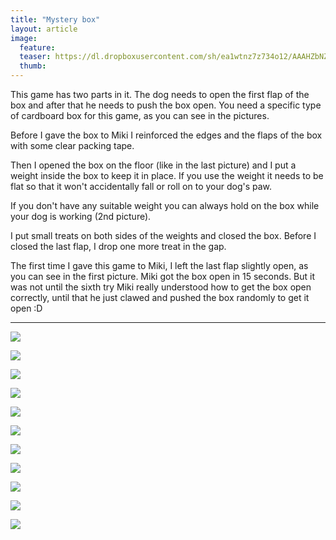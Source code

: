 ```yaml
---
title: "Mystery box"
layout: article
image:
  feature:
  teaser: https://dl.dropboxusercontent.com/sh/ea1wtnz7z734o12/AAAHZbNZBrv_GoYOPIT6Hsx3a/aktivointi/laatikon-arvoitus/DS08867-245px.jpg
  thumb:
---
```


This game has two parts in it. The dog needs to open the first flap of the box and after that he needs to push the box open. You need a specific type of cardboard box for this game, as you can see in the pictures.

Before I gave the box to Miki I reinforced the edges and the flaps of the box with some clear packing tape.

Then I opened the box on the floor (like in the last picture) and I put a weight inside the box to keep it in place. If you use the weight it needs to be flat so that it won't accidentally fall or roll on to your dog's paw.

If you don't have any suitable weight you can always hold on the box while your dog is working (2nd picture).

I put small treats on both sides of the weights and closed the box. Before I closed the last flap, I drop one  more treat in the gap.

The first time I gave this game to Miki, I left the last flap slightly open, as you can see in the first picture. Miki got the box open in 15 seconds. But it was not until the sixth try Miki really understood how to get the box open correctly, until that he just clawed and pushed the box randomly to get it open :D

---

[![](https://dl.dropboxusercontent.com/sh/ea1wtnz7z734o12/AAByrhPTxQaqa8N4Hmejrrkwa/aktivointi/laatikon-arvoitus/DS08301-800px.jpg)](https://dl.dropboxusercontent.com/sh/ea1wtnz7z734o12/AABLkQ9selsizDlOxvpxABqNa/aktivointi/laatikon-arvoitus/DS08301.jpg)

[![](https://dl.dropboxusercontent.com/sh/ea1wtnz7z734o12/AADXOUAx6o7h19KHBgrRxjGKa/aktivointi/laatikon-arvoitus/DS08398-800px.jpg)](https://dl.dropboxusercontent.com/sh/ea1wtnz7z734o12/AADD0r-hVIAZHk6TYHknB4Wta/aktivointi/laatikon-arvoitus/DS08398.jpg)

[![](https://dl.dropboxusercontent.com/sh/ea1wtnz7z734o12/AACydj8jxSbhC1RgPlScKlYXa/aktivointi/laatikon-arvoitus/DS08865-800px.jpg)](https://dl.dropboxusercontent.com/sh/ea1wtnz7z734o12/AAD72PfJOywvjX-JqJNmctU_a/aktivointi/laatikon-arvoitus/DS08865.jpg)

[![](https://dl.dropboxusercontent.com/sh/ea1wtnz7z734o12/AACjKYxYGAgk22vBoh1Etyw9a/aktivointi/laatikon-arvoitus/DS08866-800px.jpg)](https://dl.dropboxusercontent.com/sh/ea1wtnz7z734o12/AAAKAyQBPliZOu7Sx8ivy4nma/aktivointi/laatikon-arvoitus/DS08866.jpg)

[![](https://dl.dropboxusercontent.com/sh/ea1wtnz7z734o12/AACBwU1R6uPxxPHYAPvZW_c_a/aktivointi/laatikon-arvoitus/DS08867-800px.jpg)](https://dl.dropboxusercontent.com/sh/ea1wtnz7z734o12/AAC-TAZf_qwB_jdfRdxKlIR2a/aktivointi/laatikon-arvoitus/DS08867.jpg)

[![](https://dl.dropboxusercontent.com/sh/ea1wtnz7z734o12/AADwLZgrtNEWb7L0rQB4lbcea/aktivointi/laatikon-arvoitus/DS08868-800px.jpg)](https://dl.dropboxusercontent.com/sh/ea1wtnz7z734o12/AACqRPoJUWaX0SuvVoCzfxZda/aktivointi/laatikon-arvoitus/DS08868.jpg)

[![](https://dl.dropboxusercontent.com/sh/ea1wtnz7z734o12/AADo1GXX7QhN_xlnx9lrw672a/aktivointi/laatikon-arvoitus/DS08871-800px.jpg)](https://dl.dropboxusercontent.com/sh/ea1wtnz7z734o12/AACPvn6vREh68XEvpmGvPL5fa/aktivointi/laatikon-arvoitus/DS08871.jpg)

[![](https://dl.dropboxusercontent.com/sh/ea1wtnz7z734o12/AAARA-jkMUS5aYNZk-SBUcjna/aktivointi/laatikon-arvoitus/DS08873-800px.jpg)](https://dl.dropboxusercontent.com/sh/ea1wtnz7z734o12/AABWI2cOEmC4tzIQNrJOQ8BOa/aktivointi/laatikon-arvoitus/DS08873.jpg)

[![](https://dl.dropboxusercontent.com/sh/ea1wtnz7z734o12/AAB5bXCvMfWh1oA528CH1x1Ia/aktivointi/laatikon-arvoitus/DS08874-800px.jpg)](https://dl.dropboxusercontent.com/sh/ea1wtnz7z734o12/AAB7o3-SrICNxIbftsgwS5lea/aktivointi/laatikon-arvoitus/DS08874.jpg)

[![](https://dl.dropboxusercontent.com/sh/ea1wtnz7z734o12/AABOMC6NXnYvRfJIX2-HkAXLa/aktivointi/laatikon-arvoitus/DS09008-800px.jpg)](https://dl.dropboxusercontent.com/sh/ea1wtnz7z734o12/AACj3RYR6OaaPqAJXAfWhurca/aktivointi/laatikon-arvoitus/DS09008.jpg)

[![](https://dl.dropboxusercontent.com/sh/ea1wtnz7z734o12/AABKSDeZA7N3nmd0UHBAwyTja/aktivointi/laatikon-arvoitus/DS09009-800px.jpg)](https://dl.dropboxusercontent.com/sh/ea1wtnz7z734o12/AACBtjvMNLKefQzk5sicterIa/aktivointi/laatikon-arvoitus/DS09009.jpg)
